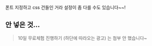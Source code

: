 폰트 지정하고 css 건들인 거라 설정이 좀 다를 수도 있습니다~~! <br>

## 안 넣은 것...
> 10일 무료체험 진행하기 (하단에 따라오는 광고) 는 첨부 안 했습니다~
